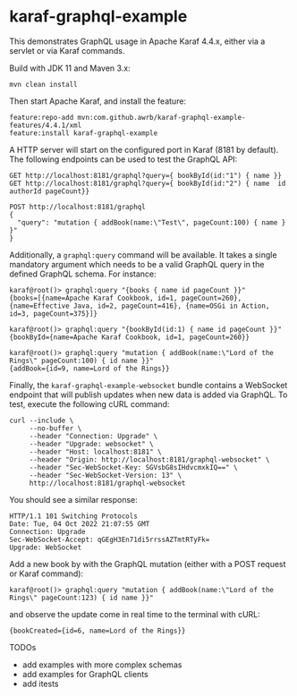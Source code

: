 # karaf-graphql-example
This demonstrates GraphQL usage in Apache Karaf 4.4.x, either via a servlet or via Karaf commands.

Build with JDK 11 and Maven 3.x:

`mvn clean install`

Then start Apache Karaf, and install the feature:
```
feature:repo-add mvn:com.github.awrb/karaf-graphql-example-features/4.4.1/xml
feature:install karaf-graphql-example
```

A HTTP server will start on the configured port in Karaf (8181 by default). 
The following endpoints can be used to test the GraphQL API:
```
GET http://localhost:8181/graphql?query={ bookById(id:"1") { name }}
GET http://localhost:8181/graphql?query={ bookById(id:"2") { name  id authorId pageCount}}

POST http://localhost:8181/graphql
{
  "query": "mutation { addBook(name:\"Test\", pageCount:100) { name } }"
}
```

Additionally, a `graphql:query` command will be available. It takes a single mandatory argument
which needs to be a valid GraphQL query in the defined GraphQL schema.
For instance:
```
karaf@root()> graphql:query "{books { name id pageCount }}"
{books=[{name=Apache Karaf Cookbook, id=1, pageCount=260}, {name=Effective Java, id=2, pageCount=416}, {name=OSGi in Action, id=3, pageCount=375}]}

karaf@root()> graphql:query "{bookById(id:1) { name id pageCount }}"                                                                                                                  
{bookById={name=Apache Karaf Cookbook, id=1, pageCount=260}}

karaf@root()> graphql:query "mutation { addBook(name:\"Lord of the Rings\" pageCount:100) { id name }}"
{addBook={id=9, name=Lord of the Rings}}
```

Finally, the `karaf-graphql-example-websocket` bundle contains a WebSocket endpoint that will publish updates
when new data is added via GraphQL. To test, execute the following cURL command:
```
curl --include \
     --no-buffer \
     --header "Connection: Upgrade" \
     --header "Upgrade: websocket" \
     --header "Host: localhost:8181" \
     --header "Origin: http://localhost:8181/graphql-websocket" \
     --header "Sec-WebSocket-Key: SGVsbG8sIHdvcmxkIQ==" \
     --header "Sec-WebSocket-Version: 13" \
     http://localhost:8181/graphql-websocket
```
You should see a similar response:
```
HTTP/1.1 101 Switching Protocols
Date: Tue, 04 Oct 2022 21:07:55 GMT
Connection: Upgrade
Sec-WebSocket-Accept: qGEgH3En71di5rrssAZTmtRTyFk=
Upgrade: WebSocket

```

Add a new book by with the GraphQL mutation (either with a POST request or Karaf command):
```
karaf@root()> graphql:query "mutation { addBook(name:\"Lord of the Rings\" pageCount:123) { id name }}"                                                                               
```
and observe the update come in real time to the terminal with cURL:
```
{bookCreated={id=6, name=Lord of the Rings}}
```

TODOs
- add examples with more complex schemas
- add examples for GraphQL clients 
- add itests